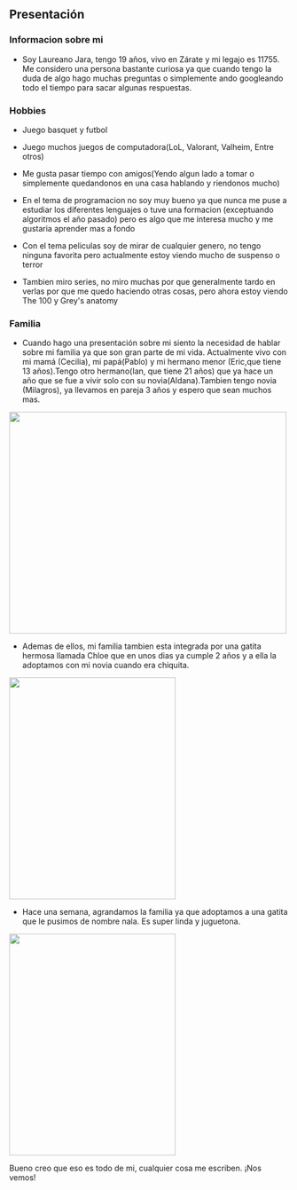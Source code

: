 ## **Presentación**
### **Informacion sobre mi**
* Soy Laureano Jara, tengo 19 años, vivo en Zárate y mi legajo es 11755. Me considero una persona bastante curiosa ya que cuando tengo la duda de algo hago muchas preguntas o simplemente ando googleando todo el tiempo para sacar algunas respuestas.

### **Hobbies**
* Juego basquet y futbol

* Juego muchos juegos de computadora(LoL, Valorant, Valheim, Entre otros)

* Me gusta pasar tiempo con amigos(Yendo algun lado a tomar o simplemente quedandonos en una casa hablando y riendonos mucho)

* En el tema de programacion no soy muy bueno ya que nunca me puse a estudiar los diferentes lenguajes o tuve una formacion (exceptuando algoritmos el año pasado) pero es algo que me interesa mucho y me gustaria aprender mas a fondo

* Con el tema peliculas soy de mirar de cualquier genero, no tengo ninguna favorita pero actualmente estoy viendo mucho de suspenso o terror

* Tambien miro series, no miro muchas por que generalmente tardo en verlas por que me quedo haciendo otras cosas, pero ahora estoy viendo The 100 y Grey's anatomy

### **Familia**

* Cuando hago una presentación sobre mi siento la necesidad de hablar sobre mi familia ya que son gran parte de mi vida. Actualmente vivo con mi mamá (Cecilia), mi papá(Pablo) y mi hermano menor (Eric,que tiene 13 años).Tengo otro hermano(Ian, que tiene 21 años) que ya hace un año que se fue a vivir solo con su novia(Aldana).Tambien tengo novia (Milagros), ya llevamos en pareja 3 años y espero que sean muchos mas.

<img src="https://lh3.googleusercontent.com/pw/ACtC-3dOUQ2AvTPuEOabaKVk11HhfWDPvXK2NsSuhDaK9VxvJAK4cZgiSmqhutwlOutTl0tx985MwaA3ZSPpfTa6GOgbEB5KkpsupPIRdbV86S6B831b8Gh2oOTJvUs-8pYPnKA-kn2MJhvI3H6Yc3swgXdb=w1221-h915-no?authuser=0" width="500" height="400">

* Ademas de ellos, mi familia tambien esta integrada por una gatita hermosa llamada Chloe que en unos dias ya cumple 2 años y a ella la adoptamos con mi novia cuando era chiquita.
<img src="https://lh3.googleusercontent.com/pw/ACtC-3dTAdf3dWsIZJ9oXCTHpH3z6XrGd25Ta1B26HqUTn8heKotYH4-yTltdfWqHK99U5tcQGFRmGafFHYdoBkelgUGN7o1G3cQo1rByaO8GJBrU7xiIRXNa2QS0khkYx4El4Lk37HuqDThECTBZBSue5q_=w516-h915-no?authuser=0" width="300" height="400">

* Hace una semana, agrandamos la familia ya que adoptamos a una gatita que le pusimos de nombre nala. Es super linda y juguetona.
<img src="https://lh3.googleusercontent.com/pw/ACtC-3enKuCrQ3CUsHvJ-97m5DhKZZOWJQUR-I3_lMMSa3Z-4muGGt-08ApCyWCOms6VNwaY3Mih1pqoZ393tYVCsXXFhUD6JAY2z_8-Q0MaK6Up11r6EROilp3LwYmmiqnianflzFoPZjMm4uqdFAnAVRZR=w516-h915-no?authuser=0" width="300" height="400">

Bueno creo que eso es todo de mi, cualquier cosa me escriben. ¡Nos vemos!
